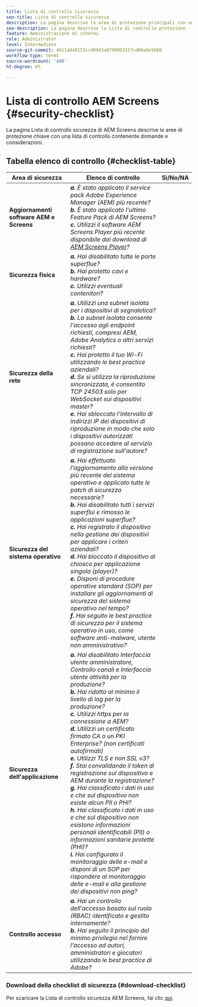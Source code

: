 ```yaml
---
title: Lista di controllo sicurezza
seo-title: Lista di controllo sicurezza
description: La pagina descrive le aree di protezione principali con un elenco di domande e considerazioni.
seo-description: La pagina descrive la Lista di controllo protezione
feature: Amministrazione di schermi
role: Administrator
level: Intermediate
source-git-commit: 4611dd40153ccd09d3a0796093157cd09a8e5b80
workflow-type: tm+mt
source-wordcount: '488'
ht-degree: 0%

---
```



# Lista di controllo AEM Screens {#security-checklist}

La pagina Lista di controllo sicurezza di AEM Screens descrive le aree di protezione chiave con una lista di controllo contenente domande e considerazioni.

## Tabella elenco di controllo {#checklist-table}

| **Area di sicurezza** | **Elenco di controllo** | **Sì/No/NA** |
|---|---|---|
| **Aggiornamenti software AEM e Screens** | ***a.*** *È stato applicato il service pack Adobe Experience Manager (AEM) più recente?* <br>***b.***  *È stato applicato l&#39;ultimo Feature Pack di AEM Screens?* <br>***c.*** *Utilizzi il software AEM Screens Player più recente disponibile dai download di  [AEM Screens Player](https://download.macromedia.com/screens/)?* |
| **Sicurezza fisica** | ***a.*** *Hai disabilitato tutte le porte superflue?* <br>***b.***  *Hai protetto cavi e hardware?* <br>***c.*** *Utilizzi eventuali contenitori?* |
| **Sicurezza della rete** | ***a.*** *Utilizzi una subnet isolata per i dispositivi di segnaletica?* <br>***b.***  *La subnet isolata consente l&#39;accesso agli endpoint richiesti, compresi AEM, Adobe Analytics o altri servizi richiesti?* <br>***c.*** *Hai protetto il tuo Wi-Fi utilizzando le best practice aziendali?* <br>***d.*** *Se si utilizza la riproduzione sincronizzata, è consentito TCP 24503 solo per WebSocket sui dispositivi master?* <br>***e.*** *Hai sbloccato l&#39;intervallo di indirizzi IP dei dispositivi di riproduzione in modo che solo i dispositivi autorizzati possano accedere al servizio di registrazione sull&#39;autore?* |
| **Sicurezza del sistema operativo** | ***a.*** *Hai effettuato l&#39;aggiornamento alla versione più recente del sistema operativo e applicato tutte le patch di sicurezza necessarie?* <br>***b.*** *Hai disabilitato tutti i servizi superflui e rimosso le applicazioni superflue?* <br>***c.*** *Hai registrato il dispositivo nella gestione dei dispositivi per applicare i criteri aziendali?* <br>***d.*** *Hai bloccato il dispositivo al chiosco per applicazione singola (player)?* <br>***e.*** *Disponi di procedure operative standard (SOP) per installare gli aggiornamenti di sicurezza del sistema operativo nel tempo?*<br>***f.*** *Hai seguito le best practice di sicurezza per il sistema operativo in uso, come software anti-malware, utente non amministrativo?* |
| **Sicurezza dell&#39;applicazione** | ***a.*** *Hai disabilitato Interfaccia utente amministratore, Controllo canali e Interfaccia utente attività per la produzione?* <br>***b.*** *Hai ridotto al minimo il livello di log per la produzione?* <br>***c.*** *Utilizzi https per la connessione a AEM?* <br>***d.*** *Utilizzi un certificato firmato CA o un PKI Enterprise? (non certificati autofirmati)*<br>***e.*** *Utilizzi TLS e non SSL v3?*<br>***f.*** *Stai convalidando il token di registrazione sul dispositivo e AEM durante la registrazione?*<br> ***g.*** *Hai classificato i dati in uso e che sul dispositivo non esiste alcun PII o PHI?*<br> ***h.*** *Hai classificato i dati in uso e che sul dispositivo non esistono informazioni personali identificabili (PII) o informazioni sanitarie protette (PHI)?*<br> ***i.*** *Hai configurato il monitoraggio delle e-mail e disponi di un SOP per rispondere al monitoraggio delle e-mail e alla gestione dei dispositivi non ping?* |
| **Controllo accesso** | ***a.*** *Hai un controllo dell&#39;accesso basato sul ruolo (RBAC) identificato e gestito internamente?* <br>***b.*** *Hai seguito il principio del minimo privilegio nel fornire l&#39;accesso ad autori, amministratori e giocatori utilizzando le best practice di Adobe?* |

### Download della checklist di sicurezza {#download-checklist}

Per scaricare la Lista di controllo sicurezza AEM Screens, fai clic [qui](/help/user-guide/assets/AEMScreens-SecurityChecklist.pdf).